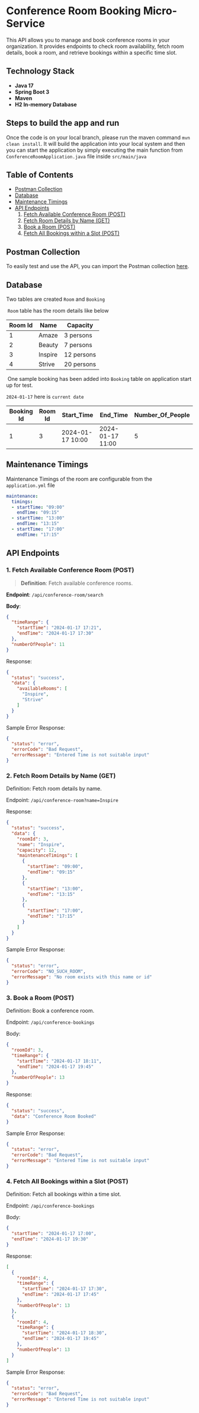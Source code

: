 # Conference Room Booking Micro-Service
This API allows you to manage and book conference rooms in your organization. It provides endpoints to check room availability, fetch room details, book a room, and retrieve bookings within a specific time slot.

## Technology Stack
- **Java 17**
- **Spring Boot 3**
- **Maven**
- **H2 In-memory Database**

## Steps to build the app and run
Once the code is on your local branch, please run the maven command `mvn clean install`. It will build the application into your local system and then you can start the application by simply executing the main function from `ConferenceRoomApplication.java` file inside `src/main/java`

## Table of Contents
- [Postman Collection](#postman-collection)
- [Database](#database)
- [Maintenance Timings](#maintenance-timings)
- [API Endpoints](#api-endpoints)
  1. [Fetch Available Conference Room (POST)](#1-fetch-available-conference-room-post)
  2. [Fetch Room Details by Name (GET)](#2-fetch-room-details-by-name-get)
  3. [Book a Room (POST)](#3-book-a-room-post)
  4. [Fetch All Bookings within a Slot (POST)](#4-fetch-all-bookings-within-a-slot-post)


## Postman Collection
To easily test and use the API, you can import the Postman collection [here](/postman-collection/Confrence-Room.postman_collection.json).

## Database
Two tables are created `Room` and `Booking`

&nbsp;`Room` table has the room details like below

  | Room Id | Name    | Capacity   |
  |---------|---------|------------|
  | 1       | Amaze   | 3 persons  |
  | 2       | Beauty  | 7 persons  |
  | 3       | Inspire | 12 persons |
  | 4       | Strive  | 20 persons |

&nbsp;One sample booking has been added into `Booking` table on application start up for test.

`2024-01-17` here is `current date`

| Booking Id | Room Id | Start_Time       | End_Time         | Number_Of_People |
|------------|---------|------------------|------------------|------------------|
| 1          | 3       | 2024-01-17 10:00 | 2024-01-17 11:00 | 5                |

## Maintenance Timings
Maintenance Timings of the room are configurable from the `application.yml` file

```yml
maintenance:
  timings:
  - startTime: "09:00"
    endTime: "09:15"
  - startTime: "13:00"
    endTime: "13:15"
  - startTime: "17:00"
    endTime: "17:15"
```

## API Endpoints
### 1. Fetch Available Conference Room (POST)
> **Definition**: Fetch available conference rooms.

**Endpoint**: `/api/conference-room/search`

**Body**:

```json
{
  "timeRange": {
    "startTime": "2024-01-17 17:21",
    "endTime": "2024-01-17 17:30"
  },
  "numberOfPeople": 11
}
```
Response:

```json
{
  "status": "success",
  "data": {
    "availableRooms": [
      "Inspire",
      "Strive"
    ]
  }
}
```
Sample Error Response:

```json
{
  "status": "error",
  "errorCode": "Bad Request",
  "errorMessage": "Entered Time is not suitable input"
}
```
### 2. Fetch Room Details by Name (GET)
   Definition: Fetch room details by name.

Endpoint: `/api/conference-room?name=Inspire`

Response:

```json
{
  "status": "success",
  "data": {
    "roomId": 3,
    "name": "Inspire",
    "capacity": 12,
    "maintenanceTimings": [
      {
        "startTime": "09:00",
        "endTime": "09:15"
      },
      {
        "startTime": "13:00",
        "endTime": "13:15"
      },
      {
        "startTime": "17:00",
        "endTime": "17:15"
      }
    ]
  }
}
```
Sample Error Response:

```json
{
  "status": "error",
  "errorCode": "NO_SUCH_ROOM",
  "errorMessage": "No room exists with this name or id"
}
```
### 3. Book a Room (POST)
   Definition: Book a conference room.

Endpoint: `/api/conference-bookings`

Body:

```json
{
  "roomId": 3,
  "timeRange": {
    "startTime": "2024-01-17 18:11",
    "endTime": "2024-01-17 19:45"
  },
  "numberOfPeople": 13
}
```
Response:

```json
{
  "status": "success",
  "data": "Conference Room Booked"
}
```
Sample Error Response:

```json
{
  "status": "error",
  "errorCode": "Bad Request",
  "errorMessage": "Entered Time is not suitable input"
}
```
### 4. Fetch All Bookings within a Slot (POST)
   Definition: Fetch all bookings within a time slot.

Endpoint: `/api/conference-bookings`

Body:

```json
{
  "startTime": "2024-01-17 17:00",
  "endTime": "2024-01-17 19:30"
}
```
Response:

```json
[
  {
    "roomId": 4,
    "timeRange": {
      "startTime": "2024-01-17 17:30",
      "endTime": "2024-01-17 17:45"
    },
    "numberOfPeople": 13
  },
  {
    "roomId": 4,
    "timeRange": {
      "startTime": "2024-01-17 18:30",
      "endTime": "2024-01-17 19:45"
    },
    "numberOfPeople": 13
  }
]
```
Sample Error Response:

```json
{
  "status": "error",
  "errorCode": "Bad Request",
  "errorMessage": "Entered Time is not suitable input"
}
```